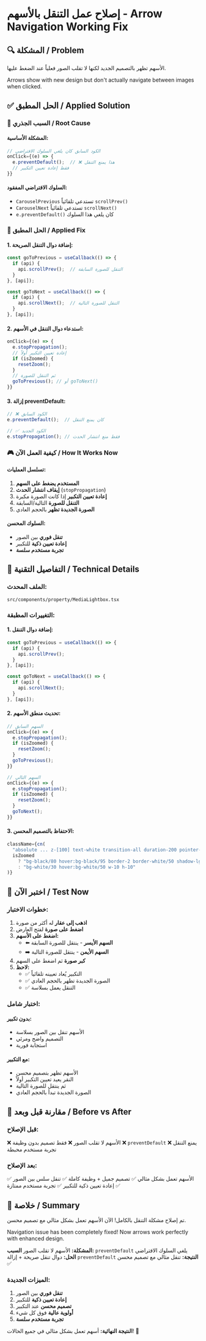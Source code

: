 # إصلاح عمل التنقل بالأسهم - Arrow Navigation Working Fix

## 🔍 المشكلة / Problem

الأسهم تظهر بالتصميم الجديد لكنها لا تقلب الصور فعلياً عند الضغط عليها.

Arrows show with new design but don't actually navigate between images when clicked.

## ✅ الحل المطبق / Applied Solution

### 🎯 **السبب الجذري / Root Cause**

#### **المشكلة الأساسية:**
```typescript
// الكود السابق كان يلغي السلوك الافتراضي
onClick={(e) => {
  e.preventDefault();  // ❌ هذا يمنع التنقل
  // فقط إعادة تعيين التكبير
}}
```

#### **السلوك الافتراضي المفقود:**
- `CarouselPrevious` تستدعي تلقائياً `scrollPrev()`
- `CarouselNext` تستدعي تلقائياً `scrollNext()`
- `e.preventDefault()` كان يلغي هذا السلوك

### 🔧 **الحل المطبق / Applied Fix**

#### **1. إضافة دوال التنقل الصريحة:**
```typescript
const goToPrevious = useCallback(() => {
  if (api) {
    api.scrollPrev();  // التنقل للصورة السابقة
  }
}, [api]);

const goToNext = useCallback(() => {
  if (api) {
    api.scrollNext();  // التنقل للصورة التالية
  }
}, [api]);
```

#### **2. استدعاء دوال التنقل في الأسهم:**
```typescript
onClick={(e) => {
  e.stopPropagation();
  // إعادة تعيين التكبير أولاً
  if (isZoomed) {
    resetZoom();
  }
  // ثم التنقل للصورة
  goToPrevious(); // أو goToNext()
}}
```

#### **3. إزالة preventDefault:**
```typescript
// ❌ الكود السابق
e.preventDefault();  // كان يمنع التنقل

// ✅ الكود الجديد
e.stopPropagation(); // فقط منع انتشار الحدث
```

### 🎮 **كيفية العمل الآن / How It Works Now**

#### **تسلسل العمليات:**
1. **المستخدم يضغط على السهم**
2. **إيقاف انتشار الحدث** (`stopPropagation`)
3. **إعادة تعيين التكبير** إذا كانت الصورة مكبرة
4. **التنقل للصورة** التالية/السابقة
5. **الصورة الجديدة تظهر** بالحجم العادي

#### **السلوك المحسن:**
- **تنقل فوري** بين الصور
- **إعادة تعيين ذكية** للتكبير
- **تجربة مستخدم سلسة**

## 🔧 التفاصيل التقنية / Technical Details

### **الملف المحدث:**
```
src/components/property/MediaLightbox.tsx
```

### **التغييرات المطبقة:**

#### **1. إضافة دوال التنقل:**
```typescript
const goToPrevious = useCallback(() => {
  if (api) {
    api.scrollPrev();
  }
}, [api]);

const goToNext = useCallback(() => {
  if (api) {
    api.scrollNext();
  }
}, [api]);
```

#### **2. تحديث منطق الأسهم:**
```typescript
// السهم السابق
onClick={(e) => {
  e.stopPropagation();
  if (isZoomed) {
    resetZoom();
  }
  goToPrevious();
}}

// السهم التالي
onClick={(e) => {
  e.stopPropagation();
  if (isZoomed) {
    resetZoom();
  }
  goToNext();
}}
```

#### **3. الاحتفاظ بالتصميم المحسن:**
```typescript
className={cn(
  "absolute ... z-[100] text-white transition-all duration-200 pointer-events-auto",
  isZoomed 
    ? "bg-black/80 hover:bg-black/95 border-2 border-white/50 shadow-lg w-12 h-12"
    : "bg-white/30 hover:bg-white/50 w-10 h-10"
)}
```

## 🧪 اختبر الآن / Test Now

### **خطوات الاختبار:**

1. **اذهب إلى عقار** له أكثر من صورة
2. **اضغط على صورة** لفتح العارض
3. **اضغط على الأسهم:**
   - ⬅️ **السهم الأيسر** - ينتقل للصورة السابقة
   - ➡️ **السهم الأيمن** - ينتقل للصورة التالية
4. **كبر صورة** ثم اضغط على السهم
5. **لاحظ:**
   - ✅ التكبير يُعاد تعيينه تلقائياً
   - ✅ الصورة الجديدة تظهر بالحجم العادي
   - ✅ التنقل يعمل بسلاسة

### **اختبار شامل:**

#### **بدون تكبير:**
- الأسهم تنقل بين الصور بسلاسة
- التصميم واضح ومرئي
- استجابة فورية

#### **مع التكبير:**
- الأسهم تظهر بتصميم محسن
- النقر يعيد تعيين التكبير أولاً
- ثم ينتقل للصورة التالية
- الصورة الجديدة تبدأ بالحجم العادي

## 🎯 مقارنة قبل وبعد / Before vs After

### **قبل الإصلاح:**
❌ الأسهم لا تقلب الصور
❌ فقط تصميم بدون وظيفة
❌ `preventDefault` يمنع التنقل
❌ تجربة مستخدم محبطة

### **بعد الإصلاح:**
✅ الأسهم تعمل بشكل مثالي
✅ تصميم جميل + وظيفة كاملة
✅ تنقل سلس بين الصور
✅ إعادة تعيين ذكية للتكبير
✅ تجربة مستخدم ممتازة

## 🎉 خلاصة / Summary

تم إصلاح مشكلة التنقل بالكامل! الآن الأسهم تعمل بشكل مثالي مع تصميم محسن.

Navigation issue has been completely fixed! Now arrows work perfectly with enhanced design.

**المشكلة:** الأسهم لا تقلب الصور
**السبب:** `preventDefault` يلغي السلوك الافتراضي
**الحل:** دوال تنقل صريحة + إزالة `preventDefault`
**النتيجة:** تنقل مثالي مع تصميم محسن ✅

### **الميزات الجديدة:**
1. **تنقل فوري** بين الصور
2. **إعادة تعيين ذكية** للتكبير
3. **تصميم محسن** عند التكبير
4. **أولوية عالية** فوق كل شيء
5. **تجربة مستخدم سلسة**

**النتيجة النهائية:** أسهم تعمل بشكل مثالي في جميع الحالات! 🎯
